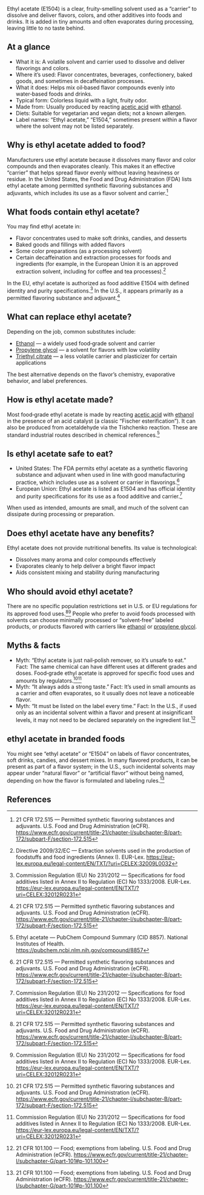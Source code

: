 Ethyl acetate (E1504) is a clear, fruity-smelling solvent used as a “carrier” to dissolve and deliver flavors, colors, and other additives into foods and drinks. It is added in tiny amounts and often evaporates during processing, leaving little to no taste behind.

<!--more-->

## At a glance
- What it is: A volatile solvent and carrier used to dissolve and deliver flavorings and colors.
- Where it’s used: Flavor concentrates, beverages, confectionery, baked goods, and sometimes in decaffeination processes.
- What it does: Helps mix oil‑based flavor compounds evenly into water‑based foods and drinks.
- Typical form: Colorless liquid with a light, fruity odor.
- Made from: Usually produced by reacting [acetic acid](/e260-acetic-acid) with [ethanol](/e1510-ethanol).
- Diets: Suitable for vegetarian and vegan diets; not a known allergen.
- Label names: “Ethyl acetate,” “E1504,” sometimes present within a flavor where the solvent may not be listed separately.

## Why is ethyl acetate added to food?
Manufacturers use ethyl acetate because it dissolves many flavor and color compounds and then evaporates cleanly. This makes it an effective “carrier” that helps spread flavor evenly without leaving heaviness or residue. In the United States, the Food and Drug Administration (FDA) lists ethyl acetate among permitted synthetic flavoring substances and adjuvants, which includes its use as a flavor solvent and carrier.[^1]

## What foods contain ethyl acetate?
You may find ethyl acetate in:
- Flavor concentrates used to make soft drinks, candies, and desserts
- Baked goods and fillings with added flavors
- Some color preparations (as a processing solvent)
- Certain decaffeination and extraction processes for foods and ingredients (for example, in the European Union it is an approved extraction solvent, including for coffee and tea processes).[^3]

In the EU, ethyl acetate is authorized as food additive E1504 with defined identity and purity specifications.[^2] In the U.S., it appears primarily as a permitted flavoring substance and adjuvant.[^1]

## What can replace ethyl acetate?
Depending on the job, common substitutes include:
- [Ethanol](/e1510-ethanol) — a widely used food‑grade solvent and carrier
- [Propylene glycol](/e1520-propylene-glycol) — a solvent for flavors with low volatility
- [Triethyl citrate](/e1505-triethyl-citrate) — a less volatile carrier and plasticizer for certain applications

The best alternative depends on the flavor’s chemistry, evaporative behavior, and label preferences.

## How is ethyl acetate made?
Most food‑grade ethyl acetate is made by reacting [acetic acid](/e260-acetic-acid) with [ethanol](/e1510-ethanol) in the presence of an acid catalyst (a classic “Fischer esterification”). It can also be produced from acetaldehyde via the Tishchenko reaction. These are standard industrial routes described in chemical references.[^4]

## Is ethyl acetate safe to eat?
- United States: The FDA permits ethyl acetate as a synthetic flavoring substance and adjuvant when used in line with good manufacturing practice, which includes use as a solvent or carrier in flavorings.[^1]
- European Union: Ethyl acetate is listed as E1504 and has official identity and purity specifications for its use as a food additive and carrier.[^2]

When used as intended, amounts are small, and much of the solvent can dissipate during processing or preparation.

## Does ethyl acetate have any benefits?
Ethyl acetate does not provide nutritional benefits. Its value is technological:
- Dissolves many aroma and color compounds effectively
- Evaporates cleanly to help deliver a bright flavor impact
- Aids consistent mixing and stability during manufacturing

## Who should avoid ethyl acetate?
There are no specific population restrictions set in U.S. or EU regulations for its approved food uses.[^1][^2] People who prefer to avoid foods processed with solvents can choose minimally processed or “solvent‑free” labeled products, or products flavored with carriers like [ethanol](/e1510-ethanol) or [propylene glycol](/e1520-propylene-glycol).

## Myths & facts
- Myth: “Ethyl acetate is just nail‑polish remover, so it’s unsafe to eat.”
  Fact: The same chemical can have different uses at different grades and doses. Food‑grade ethyl acetate is approved for specific food uses and amounts by regulators.[^1][^2]
- Myth: “It always adds a strong taste.”
  Fact: It’s used in small amounts as a carrier and often evaporates, so it usually does not leave a noticeable flavor.
- Myth: “It must be listed on the label every time.”
  Fact: In the U.S., if used only as an incidental solvent within a flavor and present at insignificant levels, it may not need to be declared separately on the ingredient list.[^5]

## ethyl acetate in branded foods
You might see “ethyl acetate” or “E1504” on labels of flavor concentrates, soft drinks, candies, and dessert mixes. In many flavored products, it can be present as part of a flavor system; in the U.S., such incidental solvents may appear under “natural flavor” or “artificial flavor” without being named, depending on how the flavor is formulated and labeling rules.[^5]

## References
[^1]: 21 CFR 172.515 — Permitted synthetic flavoring substances and adjuvants. U.S. Food and Drug Administration (eCFR). https://www.ecfr.gov/current/title-21/chapter-I/subchapter-B/part-172/subpart-F/section-172.515
[^2]: Commission Regulation (EU) No 231/2012 — Specifications for food additives listed in Annex II to Regulation (EC) No 1333/2008. EUR-Lex. https://eur-lex.europa.eu/legal-content/EN/TXT/?uri=CELEX:32012R0231
[^3]: Directive 2009/32/EC — Extraction solvents used in the production of foodstuffs and food ingredients (Annex I). EUR-Lex. https://eur-lex.europa.eu/legal-content/EN/TXT/?uri=CELEX:32009L0032
[^4]: Ethyl acetate — PubChem Compound Summary (CID 8857). National Institutes of Health. https://pubchem.ncbi.nlm.nih.gov/compound/8857
[^5]: 21 CFR 101.100 — Food; exemptions from labeling. U.S. Food and Drug Administration (eCFR). https://www.ecfr.gov/current/title-21/chapter-I/subchapter-G/part-101#p-101.100
